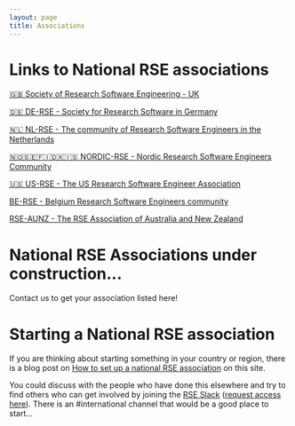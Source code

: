 ```yaml
---
layout: page
title: Associations
---
```


# Links to National RSE associations

[🇬🇧 Society of Research Software Engineering - UK](https://society-rse.org/)

[🇩🇪 DE-RSE - Society for Research Software in Germany](http://de-rse.org)

[🇳🇱 NL-RSE - The community of Research Software Engineers in the Netherlands](http://nl-rse.org)

[🇳🇴🇸🇪🇫🇮🇩🇰🇮🇸 NORDIC-RSE - Nordic Research Software Engineers Community](http://nordic-rse.org/)

[🇺🇸 US-RSE - The US Research Software Engineer Association](http://us-rse.org/)

[BE-RSE - Belgium Research Software Engineers community](https://be-rse.org/)

[RSE-AUNZ - The RSE Association of Australia and New Zealand](https://rse-aunz.github.io/)



# National RSE Associations under construction...

Contact us to get your association listed here!


# Starting a National RSE association

If you are thinking about starting something in your country or region, there is a blog post on [How to set up a national RSE association](https://researchsoftware.org/2018/04/18/how-to-setup.html) on this site.

You could discuss with the people who have done this elsewhere and try to find others who can get involved by joining the [RSE Slack](https://ukrse.slack.com) ([request access here](https://docs.google.com/forms/d/e/1FAIpQLSc9LqOWGwA1xDvSgy81eimcb9s0cNBFso0zv0_HoZz16G1M5w/viewform?c=0&w=1)). There is an #international channel that would be a good place to start...
